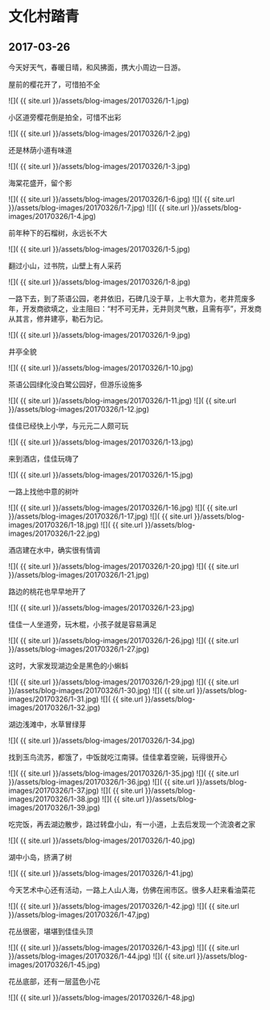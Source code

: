文化村踏青
========================

2017-03-26
------------------------

今天好天气，春暖日晴，和风拂面，携大小周边一日游。

屋前的樱花开了，可惜拍不全

![]( {{ site.url }}/assets/blog-images/20170326/1-1.jpg)

小区道旁樱花倒是拍全，可惜不出彩

![]( {{ site.url }}/assets/blog-images/20170326/1-2.jpg)

还是林荫小道有味道

![]( {{ site.url }}/assets/blog-images/20170326/1-3.jpg)

海棠花盛开，留个影

![]( {{ site.url }}/assets/blog-images/20170326/1-6.jpg)
![]( {{ site.url }}/assets/blog-images/20170326/1-7.jpg)
![]( {{ site.url }}/assets/blog-images/20170326/1-4.jpg)

前年种下的石榴树，永远长不大

![]( {{ site.url }}/assets/blog-images/20170326/1-5.jpg)

翻过小山，过书院，山壁上有人采药

![]( {{ site.url }}/assets/blog-images/20170326/1-8.jpg)

一路下去，到了茶语公园，老井依旧，石碑几没于草，上书大意为，老井荒废多年，开发商欲填之，业主阻曰：“村不可无井，无井则灵气散，且需有亭”，开发商从其言，修井建亭，勒石为记。

![]( {{ site.url }}/assets/blog-images/20170326/1-9.jpg)

井亭全貌

![]( {{ site.url }}/assets/blog-images/20170326/1-10.jpg)

茶语公园绿化没白鹭公园好，但游乐设施多

![]( {{ site.url }}/assets/blog-images/20170326/1-11.jpg)
![]( {{ site.url }}/assets/blog-images/20170326/1-12.jpg)

佳佳已经快上小学，与元元二人颇可玩

![]( {{ site.url }}/assets/blog-images/20170326/1-13.jpg)

来到酒店，佳佳玩嗨了

![]( {{ site.url }}/assets/blog-images/20170326/1-15.jpg)

一路上找他中意的树叶

![]( {{ site.url }}/assets/blog-images/20170326/1-16.jpg)
![]( {{ site.url }}/assets/blog-images/20170326/1-17.jpg)
![]( {{ site.url }}/assets/blog-images/20170326/1-18.jpg)
![]( {{ site.url }}/assets/blog-images/20170326/1-22.jpg)

酒店建在水中，确实很有情调

![]( {{ site.url }}/assets/blog-images/20170326/1-20.jpg)
![]( {{ site.url }}/assets/blog-images/20170326/1-21.jpg)

路边的桃花也早早地开了

![]( {{ site.url }}/assets/blog-images/20170326/1-23.jpg)

佳佳一人坐道旁，玩木棍，小孩子就是容易满足

![]( {{ site.url }}/assets/blog-images/20170326/1-26.jpg)
![]( {{ site.url }}/assets/blog-images/20170326/1-27.jpg)

这时，大家发现湖边全是黑色的小蝌蚪

![]( {{ site.url }}/assets/blog-images/20170326/1-29.jpg)
![]( {{ site.url }}/assets/blog-images/20170326/1-30.jpg)
![]( {{ site.url }}/assets/blog-images/20170326/1-31.jpg)
![]( {{ site.url }}/assets/blog-images/20170326/1-32.jpg)

湖边浅滩中，水草冒绿芽

![]( {{ site.url }}/assets/blog-images/20170326/1-34.jpg)

找到玉鸟流苏，都饿了，中饭就吃江南驿。佳佳拿着空碗，玩得很开心

![]( {{ site.url }}/assets/blog-images/20170326/1-35.jpg)
![]( {{ site.url }}/assets/blog-images/20170326/1-36.jpg)
![]( {{ site.url }}/assets/blog-images/20170326/1-37.jpg)
![]( {{ site.url }}/assets/blog-images/20170326/1-38.jpg)
![]( {{ site.url }}/assets/blog-images/20170326/1-39.jpg)

吃完饭，再去湖边散步，路过转盘小山，有一小道，上去后发现一个流浪者之家

![]( {{ site.url }}/assets/blog-images/20170326/1-40.jpg)

湖中小岛，挤满了树

![]( {{ site.url }}/assets/blog-images/20170326/1-41.jpg)

今天艺术中心还有活动，一路上人山人海，仿佛在闹市区。很多人赶来看油菜花

![]( {{ site.url }}/assets/blog-images/20170326/1-42.jpg)
![]( {{ site.url }}/assets/blog-images/20170326/1-47.jpg)

花丛很密，堪堪到佳佳头顶

![]( {{ site.url }}/assets/blog-images/20170326/1-43.jpg)
![]( {{ site.url }}/assets/blog-images/20170326/1-44.jpg)
![]( {{ site.url }}/assets/blog-images/20170326/1-45.jpg)

花丛底部，还有一层蓝色小花

![]( {{ site.url }}/assets/blog-images/20170326/1-48.jpg)
